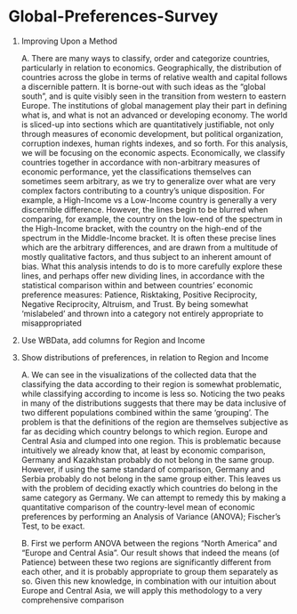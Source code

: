 # Global-Preferences-Survey

1. Improving Upon a Method

    A. There are many ways to classify, order and categorize countries, particularly in relation to economics. Geographically, the distribution of countries across the globe in terms of relative wealth and capital follows a discernible pattern. It is borne-out with such ideas as the “global south”, and is quite visibly seen in the transition from western to eastern Europe. The institutions of global management play their part in defining what is, and what is not an advanced or developing economy. The world is sliced-up into sections which are quantitatively justifiable, not only through measures of economic development, but political organization, corruption indexes, human rights indexes, and so forth. For this analysis, we will be focusing on the economic aspects. Economically, we classify countries together in accordance with non-arbitrary measures of economic performance, yet the classifications themselves can sometimes seem arbitrary, as we try to generalize over what are very complex factors contributing to a country’s unique disposition. For example, a High-Income vs a Low-Income country is generally a very discernible difference. However, the lines begin to be blurred when comparing, for example, the country on the low-end of the spectrum in the High-Income bracket, with the country on the high-end of the spectrum in the Middle-Income bracket. It is often these precise lines which are the arbitrary differences, and are drawn from a multitude of mostly qualitative factors, and thus subject to an inherent amount of bias. What this analysis intends to do is to more carefully explore these lines, and perhaps offer new dividing lines, in accordance with the statistical comparison within and between countries’ economic preference measures: Patience, Risktaking, Positive Reciprocity, Negative Reciprocity, Altruism, and Trust. By being somewhat ‘mislabeled’ and thrown into a category not entirely appropriate to misappropriated

2. Use WBData, add columns for Region and Income

3. Show distributions of preferences, in relation to Region and Income

    A. We can see in the visualizations of the collected data that the classifying the data according to their region is somewhat problematic, while classifying according to income is less so. Noticing the two peaks in many of the distributions suggests that there may be data inclusive of two different populations combined within the same ‘grouping’. The problem is that the definitions of the region are themselves subjective as far as deciding which country belongs to which region. Europe and Central Asia and clumped into one region. This is problematic because intuitively we already know that, at least by economic comparison, Germany and Kazakhstan probably do not belong in the same group. However, if using the same standard of comparison, Germany and Serbia probably do not belong in the same group either. This leaves us with the problem of deciding exactly which countries do belong in the same category as Germany. We can attempt to remedy this by making a quantitative comparison of the country-level mean of economic preferences by performing an Analysis of Variance (ANOVA); Fischer’s Test, to be exact. 
    
    B. First we perform ANOVA between the regions “North America” and “Europe and Central Asia”. Our result shows that indeed the means (of Patience) between these two regions are significantly different from each other, and it is probably appropriate to group them separately as so. Given this new knowledge, in combination with our intuition about Europe and Central Asia, we will apply this methodology to a very comprehensive comparison
